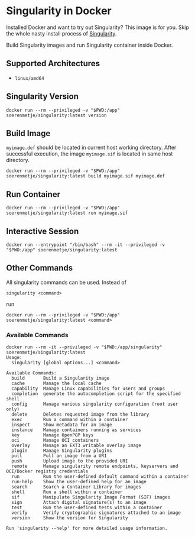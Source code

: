 # Singularity in Docker

Installed Docker and want to try out Singularity? This image is for you. Skip the whole nasty install process of [Singularity](https://singularity-user-docs.readthedocs.io/en/latest/index.html).

Build Singularity images and run Singularity container inside Docker.

## Supported Architectures
- `linux/amd64`

## Singularity Version
```shell
docker run --rm --privileged -v "$PWD:/app" soerenmetje/singularity:latest version
```

## Build Image
`myimage.def` should be located in current host working directory. After successful execution, the image `myimage.sif` is located in same host directory.

```shell
docker run --rm --privileged -v "$PWD:/app" soerenmetje/singularity:latest build myimage.sif myimage.def
```

## Run Container
```shell
docker run --rm --privileged -v "$PWD:/app" soerenmetje/singularity:latest run myimage.sif
```

## Interactive Session
```shell
docker run --entrypoint "/bin/bash" --rm -it --privileged -v "$PWD:/app" soerenmetje/singularity:latest
```

## Other Commands
All singularity commands can be used. 
Instead of 
```
singularity <command>
``` 
run 
```
docker run --rm --privileged -v "$PWD:/app" soerenmetje/singularity:latest <command>
```

### Available Commands
```
docker run --rm -it --privileged -v "$PWD:/app/singularity" soerenmetje/singularity:latest
Usage:
  singularity [global options...] <command>

Available Commands:
  build       Build a Singularity image
  cache       Manage the local cache
  capability  Manage Linux capabilities for users and groups
  completion  generate the autocompletion script for the specified shell
  config      Manage various singularity configuration (root user only)
  delete      Deletes requested image from the library
  exec        Run a command within a container
  inspect     Show metadata for an image
  instance    Manage containers running as services
  key         Manage OpenPGP keys
  oci         Manage OCI containers
  overlay     Manage an EXT3 writable overlay image
  plugin      Manage Singularity plugins
  pull        Pull an image from a URI
  push        Upload image to the provided URI
  remote      Manage singularity remote endpoints, keyservers and OCI/Docker registry credentials
  run         Run the user-defined default command within a container
  run-help    Show the user-defined help for an image
  search      Search a Container Library for images
  shell       Run a shell within a container
  sif         Manipulate Singularity Image Format (SIF) images
  sign        Attach digital signature(s) to an image
  test        Run the user-defined tests within a container
  verify      Verify cryptographic signatures attached to an image
  version     Show the version for Singularity

Run 'singularity --help' for more detailed usage information.

```
